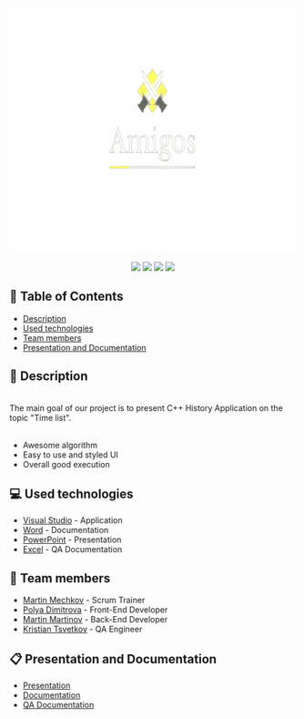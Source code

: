 <p>
  <a href=" rel="noopener">
    <img src="Images/logo2Copy1.png" alt="Logo" width="900" height = "430">
  </a>
</p>

<p align = "center">
   <img src = "https://img.shields.io/github/languages/count/MMMechkov19/Amigos?style=flat">
   <img src = "https://img.shields.io/github/repo-size/MMMechkov19/Amigos?style=flat">
   <img src = "https://img.shields.io/github/stars/MMMechkov19/Amigos?style=social">
   <img src = "https://img.shields.io/github/contributors/MMMechkov19/Amigos?style=flat">
</p>

## 📝 Table of Contents
- [Description](#description)
- [Used technologies](#used_technologies)
- [Team members](#team_members)
- [Presentation and Documentation](#documentation)

## 📖 Description <a name="description"></a>
<br>
The main goal of our project is to present C++ History Application on the topic "Time list".
<br>
<br>

*	Awesome algorithm 
*	Easy to use and styled UI
*	Overall good execution

## 💻 Used technologies <a name="used_technologies"></a>
- [Visual Studio](https://visualstudio.microsoft.com/) - Application
- [Word](https://www.microsoft.com/en-us/microsoft-365/word) - Documentation
- [PowerPoint](https://www.microsoft.com/en-us/microsoft-365/powerpoint) - Presentation
- [Excel](https://www.microsoft.com/en-us/microsoft-365/excel) - QA Documentation



## 👥 Team members <a name="team_members"></a>
- [Martin Mechkov](https://github.com/MMMechkov19) - Scrum Trainer 
- [Polya Dimitrova](https://github.com/PDDimitrova19) - Front-End Developer
- [Martin Martinov](https://github.com/MVMartinov19) - Back-End Developer
- [Kristian Tsvetkov](https://github.com/KPTsvetkov19) - QA Engineer

## 📋 Presentation and Documentation <a name="documentation"></a>
+ [Presentation](https://github.com/MMMechkov19/Amigos/blob/main/Documents/Presentation.pptx)
+ [Documentation](https://github.com/MMMechkov19/Amigos/blob/main/Documents/Documentation.docx)
+ [QA Documentation](https://github.com/MMMechkov19/Amigos/blob/main/Documents/QA%20Documentation.xlsx)

